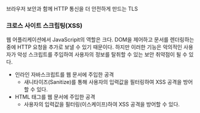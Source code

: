 브라우저 보안과 함께 HTTP 통신을 더 안전하게 만드는 TLS


### 크로스 사이트 스크립팅(XSS)

웹 어플리케이션에서 JavaScripit의 역할은 크다. DOM을 제어하고 문서를 렌더링하는 중에 HTTP 요청을 추가로 보낼 수 있기 때문이다. 하지만 이러한 기능은 악의적인 사용자가 악성 스크립트를 주입하여 사용자의 정보를 탈취할 수 있는 보안 취약점이 될 수 있다.

- 인라인 자바스크립트를 웹 문서에 주입한 공격
	- 새니타이즈(Sanitize)를 통해 사용자의 입력값을 필터링하여 XSS 공격을 방어할 수 있다.
- HTML 태그를 웹 문서에 주입한 공격
	- 사용자의 입력값을 필터링(이스케이프)하여 XSS 공격을 방어할 수 있다.
